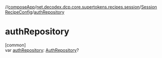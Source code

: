 //[composeApp](../../../index.md)/[net.decodex.dcp.core.supertokens.recipes.session](../index.md)/[SessionRecipeConfig](index.md)/[authRepository](auth-repository.md)

# authRepository

[common]\
var [authRepository](auth-repository.md): [AuthRepository](../../net.decodex.dcp.core.supertokens.recipes.session.repository/-auth-repository/index.md)?
